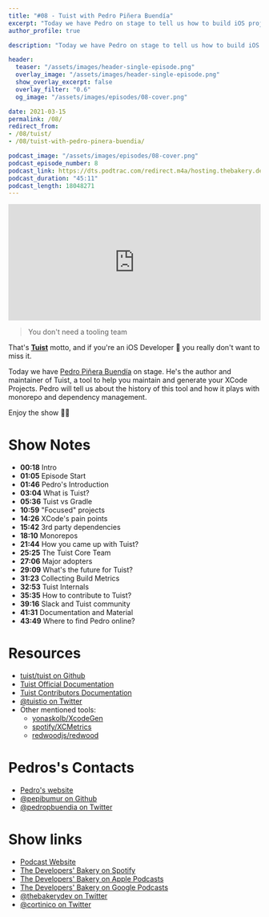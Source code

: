 ```yaml
---
title: "#08 - Tuist with Pedro Piñera Buendía"
excerpt: "Today we have Pedro on stage to tell us how to build iOS projects with Tuist!"
author_profile: true

description: "Today we have Pedro on stage to tell us how to build iOS projects with Tuist!"

header:
  teaser: "/assets/images/header-single-episode.png"
  overlay_image: "/assets/images/header-single-episode.png"
  show_overlay_excerpt: false
  overlay_filter: "0.6"
  og_image: "/assets/images/episodes/08-cover.png"

date: 2021-03-15
permalink: /08/
redirect_from:
- /08/tuist/
- /08/tuist-with-pedro-pinera-buendia/

podcast_image: "/assets/images/episodes/08-cover.png"
podcast_episode_number: 8
podcast_link: https://dts.podtrac.com/redirect.m4a/hosting.thebakery.dev/08-thedevelopersbakery-tuist.m4a
podcast_duration: "45:11"
podcast_length: 18048271
---
```


<iframe src="https://open.spotify.com/embed-podcast/episode/2gNx76xoAEJLzfjzdDk68p" width="100%" height="232" frameborder="0" allowtransparency="true" allow="encrypted-media"></iframe>

> You don't need a tooling team

That's [**Tuist**](https://tuist.io/) motto, and if you're an iOS Developer 🍎 you really don't want to miss it.

Today we have [Pedro Piñera Buendía](https://twitter.com/pedropbuendia) on stage. He's the author and maintainer of Tuist, a tool to help you maintain and generate your XCode Projects. Pedro will tell us about the history of this tool and how it plays with monorepo and dependency management. 

Enjoy the show 👨‍🍳

# Show Notes

- **00:18** Intro
- **01:05** Episode Start
- **01:46** Pedro's Introduction
- **03:04** What is Tuist?
- **05:36** Tuist vs Gradle
- **10:59** "Focused" projects
- **14:26** XCode's pain points
- **15:42** 3rd party dependencies
- **18:10** Monorepos
- **21:44** How you came up with Tuist?
- **25:25** The Tuist Core Team
- **27:06** Major adopters
- **29:09** What's the future for Tuist?
- **31:23** Collecting Build Metrics
- **32:53** Tuist Internals
- **35:35** How to contribute to Tuist?
- **39:16** Slack and Tuist community
- **41:31** Documentation and Material
- **43:49** Where to find Pedro online?

# Resources

* <i class="fab fa-github"></i> [tuist/tuist on Github](https://github.com/tuist/tuist)
* <i class="fas fa-link"></i> [Tuist Official Documentation](https://tuist.io/)
* <i class="fas fa-link"></i> [Tuist Contributors Documentation](https://tuist.io/docs/contribution/get-started/)
* <i class="fab fa-twitter"></i> [@tuistio on Twitter](https://twitter.com/tuistio)
* Other mentioned tools:
  * <i class="fab fa-twitter"></i> [yonaskolb/XcodeGen](https://github.com/yonaskolb/XcodeGen)
  * <i class="fab fa-twitter"></i> [spotify/XCMetrics](https://github.com/spotify/XCMetrics)
  * <i class="fab fa-twitter"></i> [redwoodjs/redwood](https://github.com/redwoodjs/redwood)
  
# Pedros's Contacts

* <i class="fas fa-link"></i> [Pedro's website](https://www.ppinera.es/)
* <i class="fab fa-github"></i> [@pepibumur on Github](https://github.com/pepibumur)
* <i class="fab fa-twitter"></i> [@pedropbuendia on Twitter](https://twitter.com/pedropbuendia)

# Show links

* <i class="fas fa-link"></i> [Podcast Website](https://thebakery.dev)
* <i class="fab fa-spotify"></i> [The Developers' Bakery on Spotify](https://open.spotify.com/show/4jV6Yoz7D38sZJlYMzJm3k?si=AL3ske_0R_CKlEScMhYhug)
* <i class="fas fa-podcast"></i> [The Developers' Bakery on Apple Podcasts](https://podcasts.apple.com/us/podcast/the-developers-bakery/id1542849034)
* <i class="fab fa-google-play"></i> [The Developers' Bakery on Google Podcasts](https://podcasts.google.com/feed/aHR0cHM6Ly90aGViYWtlcnkuZGV2L3BvZGNhc3QueG1s)
* <i class="fab fa-twitter"></i> [@thebakerydev on Twitter](https://twitter.com/thebakerydev)
* <i class="fab fa-twitter"></i> [@cortinico on Twitter](https://twitter.com/cortinico)
